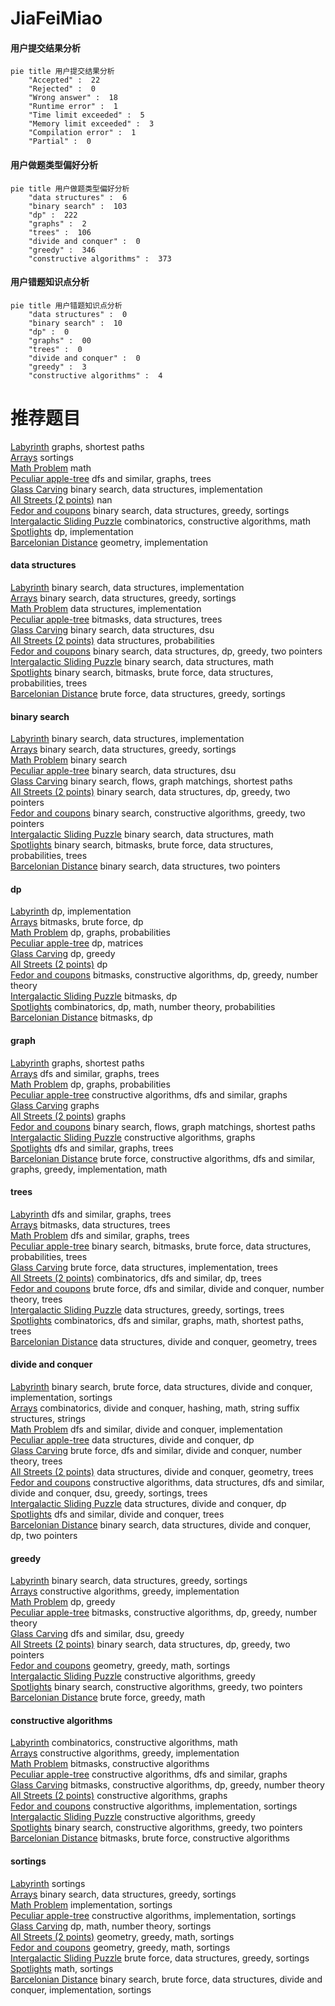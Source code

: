 # JiaFeiMiao
<!-- tabs:start -->
#### **用户提交结果分析**

```mermaid
pie title 用户提交结果分析
    "Accepted" :  22
    "Rejected" :  0
    "Wrong answer" :  18
    "Runtime error" :  1
    "Time limit exceeded" :  5
    "Memory limit exceeded" :  3
    "Compilation error" :  1
    "Partial" :  0
```
#### **用户做题类型偏好分析**

```mermaid
pie title 用户做题类型偏好分析
    "data structures" :  6
    "binary search" :  103
    "dp" :  222
    "graphs" :  2
    "trees" :  106
    "divide and conquer" :  0
    "greedy" :  346
    "constructive algorithms" :  373
```
#### **用户错题知识点分析**

```mermaid
pie title 用户错题知识点分析
    "data structures" :  0
    "binary search" :  10
    "dp" :  0
    "graphs" :  00
    "trees" :  0
    "divide and conquer" :  0
    "greedy" :  3
    "constructive algorithms" :  4
```
<!-- tabs:end -->
# 推荐题目
[Labyrinth](http://codeforces.com/problemset/problem/1063/B)		graphs,
                        shortest paths		  
[Arrays](http://codeforces.com/problemset/problem/572/A)		sortings		  
[Math Problem](https://codeforces.com/contest/1262/problem/A)		math		  
[Peculiar apple-tree](http://codeforces.com/problemset/problem/930/A)		dfs and similar,
                        graphs,
                        trees		  
[Glass Carving](http://codeforces.com/problemset/problem/527/C)		binary search,
                        data structures,
                        implementation		  
[All Streets (2 points)](https://codeforces.com/contest/1164/problem/N)		nan		  
[Fedor and coupons](http://codeforces.com/problemset/problem/754/D)		binary search,
                        data structures,
                        greedy,
                        sortings		  
[Intergalactic Sliding Puzzle](http://codeforces.com/problemset/problem/1280/F)		combinatorics,
                        constructive algorithms,
                        math		  
[Spotlights](http://codeforces.com/problemset/problem/729/B)		dp,
                        implementation		  
[Barcelonian Distance](https://codeforces.com/contest/1078/problem/A)		geometry,
                        implementation		  
<!-- tabs:start -->
#### **data structures**
[Labyrinth](http://codeforces.com/problemset/problem/527/C)		binary search,
                        data structures,
                        implementation		  
[Arrays](http://codeforces.com/problemset/problem/754/D)		binary search,
                        data structures,
                        greedy,
                        sortings		  
[Math Problem](http://codeforces.com/problemset/problem/295/A)		data structures,
                        implementation		  
[Peculiar apple-tree](http://codeforces.com/problemset/problem/282/E)		bitmasks,
                        data structures,
                        trees		  
[Glass Carving](http://codeforces.com/problemset/problem/212/D)		binary search,
                        data structures,
                        dsu		  
[All Streets (2 points)](http://codeforces.com/problemset/problem/896/C)		data structures,
                        probabilities		  
[Fedor and coupons](http://codeforces.com/problemset/problem/1492/C)		binary search,
                        data structures,
                        dp,
                        greedy,
                        two pointers		  
[Intergalactic Sliding Puzzle](http://codeforces.com/problemset/problem/1490/G)		binary search,
                        data structures,
                        math		  
[Spotlights](http://codeforces.com/problemset/problem/1479/D)		binary search,
                        bitmasks,
                        brute force,
                        data structures,
                        probabilities,
                        trees		  
[Barcelonian Distance](http://codeforces.com/problemset/problem/1497/A)		brute force,
                        data structures,
                        greedy,
                        sortings		  
#### **binary search**
[Labyrinth](http://codeforces.com/problemset/problem/527/C)		binary search,
                        data structures,
                        implementation		  
[Arrays](http://codeforces.com/problemset/problem/754/D)		binary search,
                        data structures,
                        greedy,
                        sortings		  
[Math Problem](http://codeforces.com/problemset/problem/780/B)		binary search		  
[Peculiar apple-tree](http://codeforces.com/problemset/problem/212/D)		binary search,
                        data structures,
                        dsu		  
[Glass Carving](http://codeforces.com/problemset/problem/852/D)		binary search,
                        flows,
                        graph matchings,
                        shortest paths		  
[All Streets (2 points)](http://codeforces.com/problemset/problem/1492/C)		binary search,
                        data structures,
                        dp,
                        greedy,
                        two pointers		  
[Fedor and coupons](http://codeforces.com/problemset/problem/1463/D)		binary search,
                        constructive algorithms,
                        greedy,
                        two pointers		  
[Intergalactic Sliding Puzzle](http://codeforces.com/problemset/problem/1490/G)		binary search,
                        data structures,
                        math		  
[Spotlights](http://codeforces.com/problemset/problem/1479/D)		binary search,
                        bitmasks,
                        brute force,
                        data structures,
                        probabilities,
                        trees		  
[Barcelonian Distance](http://codeforces.com/problemset/problem/1436/E)		binary search,
                        data structures,
                        two pointers		  
#### **dp**
[Labyrinth](http://codeforces.com/problemset/problem/729/B)		dp,
                        implementation		  
[Arrays](http://codeforces.com/problemset/problem/379/D)		bitmasks,
                        brute force,
                        dp		  
[Math Problem](https://codeforces.com/contest/1314/problem/D)		dp,
                        graphs,
                        probabilities		  
[Peculiar apple-tree](http://codeforces.com/problemset/problem/593/E)		dp,
                        matrices		  
[Glass Carving](http://codeforces.com/problemset/problem/1076/F)		dp,
                        greedy		  
[All Streets (2 points)](http://codeforces.com/problemset/problem/180/C)		dp		  
[Fedor and coupons](http://codeforces.com/problemset/problem/1225/G)		bitmasks,
                        constructive algorithms,
                        dp,
                        greedy,
                        number theory		  
[Intergalactic Sliding Puzzle](https://codeforces.com/contest/544/problem/E)		bitmasks,
                        dp		  
[Spotlights](http://codeforces.com/problemset/problem/1278/F)		combinatorics,
                        dp,
                        math,
                        number theory,
                        probabilities		  
[Barcelonian Distance](https://codeforces.com/contest/1053/problem/B)		bitmasks,
                        dp		  
#### **graph**
[Labyrinth](http://codeforces.com/problemset/problem/1063/B)		graphs,
                        shortest paths		  
[Arrays](http://codeforces.com/problemset/problem/930/A)		dfs and similar,
                        graphs,
                        trees		  
[Math Problem](https://codeforces.com/contest/1314/problem/D)		dp,
                        graphs,
                        probabilities		  
[Peculiar apple-tree](http://codeforces.com/problemset/problem/1217/D)		constructive algorithms,
                        dfs and similar,
                        graphs		  
[Glass Carving](http://codeforces.com/problemset/problem/1210/D)		graphs		  
[All Streets (2 points)](https://codeforces.com/contest/1162/problem/C)		graphs		  
[Fedor and coupons](http://codeforces.com/problemset/problem/852/D)		binary search,
                        flows,
                        graph matchings,
                        shortest paths		  
[Intergalactic Sliding Puzzle](http://codeforces.com/problemset/problem/1495/C)		constructive algorithms,
                        graphs		  
[Spotlights](http://codeforces.com/problemset/problem/1000/E)		dfs and similar,
                        graphs,
                        trees		  
[Barcelonian Distance](http://codeforces.com/problemset/problem/1487/C)		brute force,
                        constructive algorithms,
                        dfs and similar,
                        graphs,
                        greedy,
                        implementation,
                        math		  
#### **trees**
[Labyrinth](http://codeforces.com/problemset/problem/930/A)		dfs and similar,
                        graphs,
                        trees		  
[Arrays](http://codeforces.com/problemset/problem/282/E)		bitmasks,
                        data structures,
                        trees		  
[Math Problem](http://codeforces.com/problemset/problem/1000/E)		dfs and similar,
                        graphs,
                        trees		  
[Peculiar apple-tree](http://codeforces.com/problemset/problem/1479/D)		binary search,
                        bitmasks,
                        brute force,
                        data structures,
                        probabilities,
                        trees		  
[Glass Carving](http://codeforces.com/problemset/problem/1511/C)		brute force,
                        data structures,
                        implementation,
                        trees		  
[All Streets (2 points)](http://codeforces.com/problemset/problem/1499/F)		combinatorics,
                        dfs and similar,
                        dp,
                        trees		  
[Fedor and coupons](http://codeforces.com/problemset/problem/1491/E)		brute force,
                        dfs and similar,
                        divide and conquer,
                        number theory,
                        trees		  
[Intergalactic Sliding Puzzle](http://codeforces.com/problemset/problem/1466/D)		data structures,
                        greedy,
                        sortings,
                        trees		  
[Spotlights](http://codeforces.com/problemset/problem/1495/D)		combinatorics,
                        dfs and similar,
                        graphs,
                        math,
                        shortest paths,
                        trees		  
[Barcelonian Distance](http://codeforces.com/problemset/problem/1303/G)		data structures,
                        divide and conquer,
                        geometry,
                        trees		  
#### **divide and conquer**
[Labyrinth](http://codeforces.com/problemset/problem/1461/D)		binary search,
                        brute force,
                        data structures,
                        divide and conquer,
                        implementation,
                        sortings		  
[Arrays](http://codeforces.com/problemset/problem/1466/G)		combinatorics,
                        divide and conquer,
                        hashing,
                        math,
                        string suffix structures,
                        strings		  
[Math Problem](http://codeforces.com/problemset/problem/1490/D)		dfs and similar,
                        divide and conquer,
                        implementation		  
[Peculiar apple-tree](https://codeforces.com/contest/1483/problem/C)		data structures,
                        divide and conquer,
                        dp		  
[Glass Carving](http://codeforces.com/problemset/problem/1491/E)		brute force,
                        dfs and similar,
                        divide and conquer,
                        number theory,
                        trees		  
[All Streets (2 points)](http://codeforces.com/problemset/problem/1303/G)		data structures,
                        divide and conquer,
                        geometry,
                        trees		  
[Fedor and coupons](http://codeforces.com/problemset/problem/1494/D)		constructive algorithms,
                        data structures,
                        dfs and similar,
                        divide and conquer,
                        dsu,
                        greedy,
                        sortings,
                        trees		  
[Intergalactic Sliding Puzzle](http://codeforces.com/problemset/problem/1482/E)		data structures,
                        divide and conquer,
                        dp		  
[Spotlights](http://codeforces.com/problemset/problem/566/C)		dfs and similar,
                        divide and conquer,
                        trees		  
[Barcelonian Distance](http://codeforces.com/problemset/problem/1428/F)		binary search,
                        data structures,
                        divide and conquer,
                        dp,
                        two pointers		  
#### **greedy**
[Labyrinth](http://codeforces.com/problemset/problem/754/D)		binary search,
                        data structures,
                        greedy,
                        sortings		  
[Arrays](http://codeforces.com/problemset/problem/754/A)		constructive algorithms,
                        greedy,
                        implementation		  
[Math Problem](http://codeforces.com/problemset/problem/1076/F)		dp,
                        greedy		  
[Peculiar apple-tree](http://codeforces.com/problemset/problem/1225/G)		bitmasks,
                        constructive algorithms,
                        dp,
                        greedy,
                        number theory		  
[Glass Carving](http://codeforces.com/problemset/problem/902/B)		dfs and similar,
                        dsu,
                        greedy		  
[All Streets (2 points)](http://codeforces.com/problemset/problem/1492/C)		binary search,
                        data structures,
                        dp,
                        greedy,
                        two pointers		  
[Fedor and coupons](https://codeforces.com/contest/1496/problem/C)		geometry,
                        greedy,
                        math,
                        sortings		  
[Intergalactic Sliding Puzzle](http://codeforces.com/problemset/problem/1493/A)		constructive algorithms,
                        greedy		  
[Spotlights](http://codeforces.com/problemset/problem/1463/D)		binary search,
                        constructive algorithms,
                        greedy,
                        two pointers		  
[Barcelonian Distance](http://codeforces.com/problemset/problem/1462/C)		brute force,
                        greedy,
                        math		  
#### **constructive algorithms**
[Labyrinth](http://codeforces.com/problemset/problem/1280/F)		combinatorics,
                        constructive algorithms,
                        math		  
[Arrays](http://codeforces.com/problemset/problem/754/A)		constructive algorithms,
                        greedy,
                        implementation		  
[Math Problem](http://codeforces.com/problemset/problem/878/A)		bitmasks,
                        constructive algorithms		  
[Peculiar apple-tree](http://codeforces.com/problemset/problem/1217/D)		constructive algorithms,
                        dfs and similar,
                        graphs		  
[Glass Carving](http://codeforces.com/problemset/problem/1225/G)		bitmasks,
                        constructive algorithms,
                        dp,
                        greedy,
                        number theory		  
[All Streets (2 points)](http://codeforces.com/problemset/problem/1495/C)		constructive algorithms,
                        graphs		  
[Fedor and coupons](http://codeforces.com/problemset/problem/1365/F)		constructive algorithms,
                        implementation,
                        sortings		  
[Intergalactic Sliding Puzzle](http://codeforces.com/problemset/problem/1493/A)		constructive algorithms,
                        greedy		  
[Spotlights](http://codeforces.com/problemset/problem/1463/D)		binary search,
                        constructive algorithms,
                        greedy,
                        two pointers		  
[Barcelonian Distance](https://codeforces.com/contest/1456/problem/B)		bitmasks,
                        brute force,
                        constructive algorithms		  
#### **sortings**
[Labyrinth](http://codeforces.com/problemset/problem/572/A)		sortings		  
[Arrays](http://codeforces.com/problemset/problem/754/D)		binary search,
                        data structures,
                        greedy,
                        sortings		  
[Math Problem](http://codeforces.com/problemset/problem/560/A)		implementation,
                        sortings		  
[Peculiar apple-tree](http://codeforces.com/problemset/problem/1365/F)		constructive algorithms,
                        implementation,
                        sortings		  
[Glass Carving](http://codeforces.com/problemset/problem/1475/G)		dp,
                        math,
                        number theory,
                        sortings		  
[All Streets (2 points)](https://codeforces.com/contest/1496/problem/C)		geometry,
                        greedy,
                        math,
                        sortings		  
[Fedor and coupons](http://codeforces.com/problemset/problem/1495/A)		geometry,
                        greedy,
                        math,
                        sortings		  
[Intergalactic Sliding Puzzle](http://codeforces.com/problemset/problem/1497/A)		brute force,
                        data structures,
                        greedy,
                        sortings		  
[Spotlights](http://codeforces.com/problemset/problem/1427/A)		math,
                        sortings		  
[Barcelonian Distance](http://codeforces.com/problemset/problem/1461/D)		binary search,
                        brute force,
                        data structures,
                        divide and conquer,
                        implementation,
                        sortings		  
<!-- tabs:end -->
